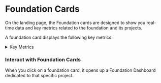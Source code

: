 # Foundation Cards

On the landing page, the Foundation cards are designed to show you real-time data and key metrics related to the foundation and its projects.

A foundation card displays the following key metrics:

<details>

<summary>Key Metrics</summary>

* Total contributors
* Total organizations
* Total Projects
* Lines of code
* PRs
* Commits

</details>

### Interact with Foundation Cards

When you click on a foundation card, it opens up a Foundation Dashboard dedicated to that specific project.
